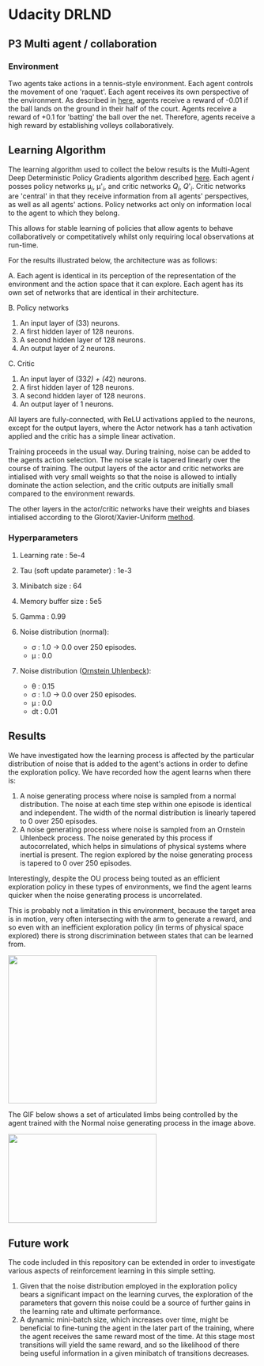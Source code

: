 # Udacity DRLND
## P3 Multi agent / collaboration

### Environment

Two agents take actions in a tennis-style environment. Each agent controls the movement
of one 'raquet'. Each agent receives its own perspective of the environment.
As described in [here](./UdacityP3MultiAgent.md), agents receive a reward of -0.01
if the ball lands on the ground in their half of the court. Agents receive a reward
of +0.1 for 'batting' the ball over the net. Therefore, agents receive a high reward
by establishing volleys collaboratively. 

## Learning Algorithm

The learning algorithm used to collect the below results is the Multi-Agent Deep 
Deterministic Policy Gradients algorithm described [here](https://arxiv.org/pdf/1706.02275.pdf).
Each agent _i_ posses policy networks μ<sub>_i_</sub>, μ'<sub>_i_</sub>, and
critic networks _Q_<sub>_i_</sub>, _Q_'<sub>_i_</sub>. Critic networks are 'central'
in that they receive information from all agents' perspectives, as well as all
agents' actions. Policy networks act only on information local to the agent to 
which they belong. 

This allows for stable learning of policies that allow agents to behave collaboratively
or competitatively whilst only requiring local observations at run-time.


For the results illustrated below, the architecture was as follows:

A. Each agent is identical in its perception of the representation of the environment
and the action space that it can explore. Each agent has its own set of networks 
that are identical in their architecture.

B. Policy networks
1. An input layer of (33) neurons.
2. A first hidden layer of 128 neurons.
3. A second hidden layer of 128 neurons.
4. An output layer of 2 neurons.

C. Critic
1. An input layer of (33*2) + (4*2) neurons.
2. A first hidden layer of 128 neurons.
3. A second hidden layer of 128 neurons.
4. An output layer of 1 neurons.

All layers are fully-connected, with ReLU activations applied to the neurons, except
for the output layers, where the Actor network has a tanh activation applied and
the critic has a simple linear activation.

Training proceeds in the usual way. During training, noise can be added to the agents
action selection. The noise scale is tapered linearly over the course of training.
The output layers of the actor and critic networks are intialised with very small 
weights so that the noise is allowed to intially dominate the action selection,
and the critic outputs are initially small compared to the environment rewards.

The other layers in the actor/critic networks have their weights and biases intialised according to the Glorot/Xavier-Uniform [method](https://pytorch.org/docs/stable/nn.init.html#torch.nn.init.xavier_uniform_).

### Hyperparameters

1. Learning rate : 5e-4

2. Tau (soft update parameter) : 1e-3

3. Minibatch size : 64

4. Memory buffer size : 5e5

5. Gamma : 0.99

6. Noise distribution (normal):
    - σ : 1.0 → 0.0 over 250 episodes.
    - μ : 0.0

7. Noise distribution ([Ornstein Uhlenbeck](https://en.wikipedia.org/wiki/Ornstein%E2%80%93Uhlenbeck_process)):
    - θ : 0.15
    - σ : 1.0 → 0.0 over 250 episodes.
    - μ : 0.0
    - dt : 0.01

## Results

We have investigated how the learning process is affected by the particular
distribution of noise that is added to the agent's actions in order to define
the exploration policy. We have recorded how the agent learns when there is:

1. A noise generating process where noise is sampled from a normal distribution. The noise at each time step within one episode is identical and independent. The width of the normal distribution is linearly tapered to 0 over 250 episodes.
2. A noise generating process where noise is sampled from an Ornstein Uhlenbeck process. The noise generated by this process if autocorrelated, which helps in simulations of physical systems where inertial is present. The region explored by the noise generating process is tapered to 0 over 250 episodes.

Interestingly, despite the OU process being touted as an efficient exploration policy in these types of environments, we find the agent learns quicker when the noise generating process is uncorrelated.

This is probably not a limitation in this environment, because the target area is in motion, very often intersecting with the arm to generate a reward, and so even with an inefficient exploration policy (in terms of physical space explored) there is strong discrimination between states that can be learned from.

<img src = "./resources/comparison.png" width="300"/>

The GIF below shows a set of articulated limbs being controlled by the agent trained with the Normal noise generating process in the image above.

<img src = "./resources/reacher.gif" width="300" height=180/>

## Future work

The code included in this repository can be extended in order to investigate
various aspects of reinforcement learning in this simple setting. 

1) Given that the noise distribution employed in the exploration policy bears a significant impact on the learning curves, the exploration of the parameters that govern this noise could be a source of further gains in the learning rate and ultimate performance.
2) A dynamic mini-batch size, which increases over time, might be beneficial to fine-tuning the agent in the later part of the training, where the agent receives the same reward most of the time. At this stage most transitions will yield the same reward, and so the likelihood of there being useful information in a given minibatch of transitions decreases.